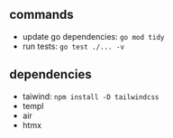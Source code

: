 ## commands
- update go dependencies: `go mod tidy`
- run tests: `go test ./... -v`

## dependencies
- taiwind: `npm install -D tailwindcss`
- templ
- air
- htmx
